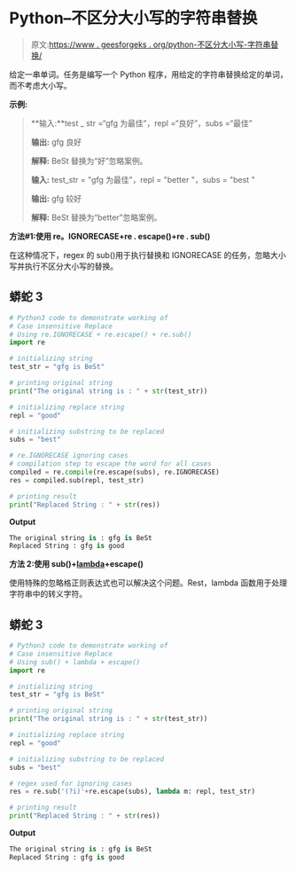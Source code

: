 # Python–不区分大小写的字符串替换

> 原文:[https://www . geesforgeks . org/python-不区分大小写-字符串替换/](https://www.geeksforgeeks.org/python-case-insensitive-string-replacement/)

给定一串单词。任务是编写一个 Python 程序，用给定的字符串替换给定的单词，而不考虑大小写。

**示例:**

> **输入:**test _ str =“gfg 为最佳”，repl =“良好”，subs =“最佳”
> 
> **输出:** gfg 良好
> 
> **解释:** BeSt 替换为“好”忽略案例。
> 
> **输入:** test_str = "gfg 为最佳"，repl = "better "，subs = "best "
> 
> **输出:** gfg 较好
> 
> **解释:** BeSt 替换为“better”忽略案例。

**方法#1:使用 re。IGNORECASE+re . escape()+re . sub()**

在这种情况下，regex 的 sub()用于执行替换和 IGNORECASE 的任务，忽略大小写并执行不区分大小写的替换。

## 蟒蛇 3

```py
# Python3 code to demonstrate working of
# Case insensitive Replace
# Using re.IGNORECASE + re.escape() + re.sub()
import re

# initializing string
test_str = "gfg is BeSt"

# printing original string
print("The original string is : " + str(test_str))

# initializing replace string 
repl = "good"

# initializing substring to be replaced 
subs = "best"

# re.IGNORECASE ignoring cases 
# compilation step to escape the word for all cases
compiled = re.compile(re.escape(subs), re.IGNORECASE)
res = compiled.sub(repl, test_str)

# printing result
print("Replaced String : " + str(res))
```

**Output**

```py
The original string is : gfg is BeSt
Replaced String : gfg is good
```

**方法 2:使用 sub()+**[**lambda**](https://www.geeksforgeeks.org/python-lambda-anonymous-functions-filter-map-reduce/)**+escape()**

使用特殊的忽略格正则表达式也可以解决这个问题。Rest，lambda 函数用于处理字符串中的转义字符。

## 蟒蛇 3

```py
# Python3 code to demonstrate working of
# Case insensitive Replace
# Using sub() + lambda + escape() 
import re

# initializing string
test_str = "gfg is BeSt"

# printing original string
print("The original string is : " + str(test_str))

# initializing replace string 
repl = "good"

# initializing substring to be replaced 
subs = "best"

# regex used for ignoring cases
res = re.sub('(?i)'+re.escape(subs), lambda m: repl, test_str)

# printing result
print("Replaced String : " + str(res))
```

**Output**

```py
The original string is : gfg is BeSt
Replaced String : gfg is good
```